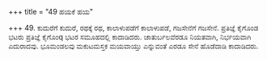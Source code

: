 +++
title = "49 ಹಯಕೆ ಹಯ"

+++
49. ಕುದುರೆಗೆ ಕುದುರೆ, ರಥಕ್ಕೆ ರಥ, ಕಾಲಾಳುಪಡೆಗೆ ಕಾಲಾಳುಪಡೆ, ಗಜಸೇನೆಗೆ ಗಜಸೇನೆ. ಪ್ರತಿಜ್ಞೆ ಕೈಗೊಂಡ ಭಟರು ಪ್ರತಿಜ್ಞೆ ಕೈಗೊಂq ಭಟರ ಸಮೂಹದಲ್ಲಿ  ಕಾದಾಡಿದರು. ಚಾತುರ್ಬಲವೆರಡೂ ನಿಯತವಾಗಿ, ನಿರ್ಭಯವಾಗಿ ಎದುರಾದವು.  ಭೂಮಂಡಲವು ಮಕುಟಮಸ್ತಕ ಮಯವಾಯ್ತು ಎನ್ನುವಂತೆ ಎರಡೂ ಸೇನೆ ಹೊಡೆದಾಡಿ ಕಾದಾಡಿದರು.